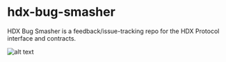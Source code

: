 # hdx-bug-smasher
HDX Bug Smasher is a feedback/issue-tracking repo for the HDX Protocol interface and contracts.

![alt text](https://github.com/headline-design/hdx-bug-smasher/blob/main/hdx-bug-smasher-graphic.png?raw=true)
